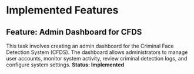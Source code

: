 # Implemented Features
## Feature: Admin Dashboard for CFDS
This task involves creating an admin dashboard for the Criminal Face Detection System (CFDS). The dashboard allows administrators to manage user accounts, monitor system activity, review criminal detection logs, and configure system settings.
**Status: Implemented**

